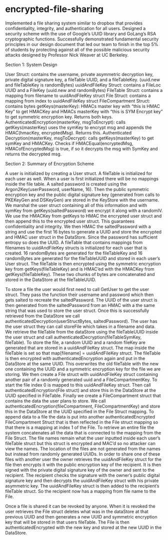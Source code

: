 # encrypted-file-sharing
Implemented a file sharing system similar to dropbox that provides confidentiality, integrity, and authentication for all users.
Designed a security scheme with the use of Google’s UUID library and GoLang’s RSA cryptographic functions.
Successfully demonstrated fundamental security principles in our design document that led our team to finish in the top 5% of students by protecting against all of the possible malicious security attacks designed by Professor Nick Weaver at UC Berkeley. 

Section 1: System Design

User Struct: contains the username, private asymmetric decryption key, private digital signature key, a fileTable UUID, and a fileTableKey. (uuid.new and fileTableKey is randomBytes) 
uuidAndFileKey Struct: contains a FileLoc UUID and a FileKey (uuid.new and randomBytes) 
FileTable Struct: contains a mapping from filename to uuidAndFileKey struct
File Struct: contains a mapping from index to uuidAndFileKey struct
FileCompartment Struct: contains bytes
getKeys(masterKey): HMACs master key with “this is HMAC Key” to get HMACKey and HMACs masterKey with “this is SYM Encrypt key” to get symmetric encryption key. Returns both keys. 
AuthenticatedEncryption(masterKey, msgToEncrypt): calls getKeys(masterKey) uses the symKey to encrypt msg and appends the HMAC(hmacKey, encryptedMsg). Returns this. Authenticated Decryption(masterKey, msgToDecrypt): calls getKeys(masterKey) to get symKey and HMACKey. Checks if HMACEqual(encryptedMsg, HMACofEncryptedMsg) is true, if so it decrypts the msg with SymKey and returns the decrypted msg.

Section 2: Summary of Encryption Scheme

A user is initialized by creating a User struct. A fileTable is initialized for each user as well. When a user is first initialized there will be no mappings inside the file table. A salted password is created using the Argon2Key(userPassword, userName, 16). Then the public symmetric encryption key and the public digital signature key (generated from calls to PKEKeyGen and DSKeyGen) are stored in the KeyStore with the username. We marshal the user struct containing all of this information and with symKey from getKeys(saltedPassword) we encrypt it along with a randomIV. We use the HMACKey from getKeys to HMAC the encrypted user struct and then append this to the encrypted user struct. This guarantees confidentiality and integrity. We then HMAC the saltedPassword with a string and use the first 16 bytes to generate a UUID and store the encrypted and HMAC user struct in the DataStore. Since the password has sufficient entropy so does the UUID.
A fileTable that contains mappings from filenames to uuidAndFileKey structs is initialized for each user that is created. 16 randomBytes are generated for the fileTableKey and 16 randomBytes are generated for the fileTableUUID and stored in each user’s User struct. The fileTable is then encrypted using the symmetric encryption key from getKeys(fileTableKey) and is HMAC’ed with the HMACKey from getKeys(fileTableKey). These two chunks of bytes are concatenated and stored in the DataStore at the fileTableUUID.

To store a file the user would first need to call GetUser to get the user struct. They pass the function their username and password which then gets salted to recreate the saltedPassword. The UUID of the user struct is then generated from the saltedPassword from an HMAC with a the same string that was used to store the user struct. Once this is successfully retrieved from the DataStore we call authenticatedDecryption(userStructBytes, saltedPassword). The user has the user struct they can call storeFile which takes in a filename and data. We retrieve the fileTable from the dataStore using the fileTableUUID inside the user struct and call authenticatedDecryption(fileTableSymKey, fileTable). To store the file, a random UUID and a random fileKey are generated that are stored in a uuidAndFileKey struct. The map inside the fileTable is set so that map[filename] = uuidAndFileKey struct. The fileTable is then encrypted with authenticatedEncryption again and put in the DataStore at the same UUID. This overwrites the old fileTable with the new one containing the UUID and a symmetric encryption key for the file we are storing. We then create a File struct with uuidAndFileKey struct containing another pair of a randomly generated uuid and a FileCompartmentKey. To start the file index 0 is mapped to this uuidAndFileKey struct. Then call authenticatedEncryption(File struct) and store this in the DataStore at the UUID specified in FileTable. Finally we create a FileCompartment struct that contains the data the user plans to store. We call
authenticatedEncryption(fileCompartment, FileCompartmentKey) and store this in the DataStore at the UUID specified in the File Struct mapping. To append data to a file the data is put into another authenticatedEncrypted FileCompartment Struct that is then reflected in the File struct mapping so that there is a mapping at index 1 of the File. To retrieve an entire file the system concatenates all the data that is connected to the mapping from the File Struct.
The file names remain what the user inputted inside each user’s fileTable struct but this struct is encrypted and MAC’d so no attacker can view the names. The location of the files are not generated from the names but instead from randomly generated UUIDs. In order to share one of these files with another user the owner retrieves the uuidAndFileKey struct for the file then encrypts it with the public encryption key of the recipient. It is then signed with the private digital signature key of the owner and sent to the recipient. The recipient checks the signature with the owner’s public digital signature key and then decrypts the uuidAndFileKey struct with his private asymmetric key. The uuidAndFileKey struct is then added to the recipient’s fileTable struct. So the recipient now has a mapping from file name to the File.

Once a file is shared it can be revoked by anyone. When it is revoked the user retrieves the File struct deletes what was in the dataStore at that previous UUID and then generates a new UUID and symmetric encryption key that will be stored in that users fileTable. The File is then authenticatedEncrypted with the new key and stored at the new UUID in the DataStore.
